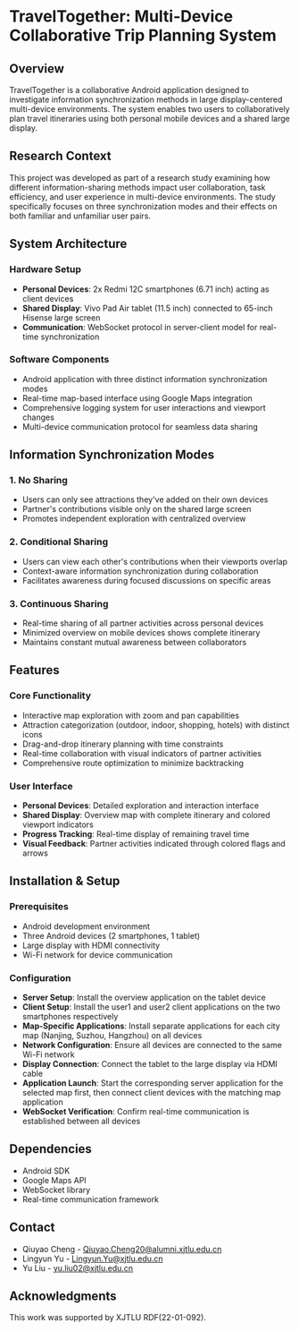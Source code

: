 # TravelTogether: Multi-Device Collaborative Trip Planning System

## Overview

TravelTogether is a collaborative Android application designed to investigate information synchronization methods in large display-centered multi-device environments. The system enables two users to collaboratively plan travel itineraries using both personal mobile devices and a shared large display.

## Research Context

This project was developed as part of a research study examining how different information-sharing methods impact user collaboration, task efficiency, and user experience in multi-device environments. The study specifically focuses on three synchronization modes and their effects on both familiar and unfamiliar user pairs.

## System Architecture

### Hardware Setup

- **Personal Devices**: 2x Redmi 12C smartphones (6.71 inch) acting as client devices
- **Shared Display**: Vivo Pad Air tablet (11.5 inch) connected to 65-inch Hisense large screen
- **Communication**: WebSocket protocol in server-client model for real-time synchronization

### Software Components

- Android application with three distinct information synchronization modes
- Real-time map-based interface using Google Maps integration
- Comprehensive logging system for user interactions and viewport changes
- Multi-device communication protocol for seamless data sharing

## Information Synchronization Modes

### 1. No Sharing

- Users can only see attractions they've added on their own devices
- Partner's contributions visible only on the shared large screen
- Promotes independent exploration with centralized overview

### 2. Conditional Sharing

- Users can view each other's contributions when their viewports overlap
- Context-aware information synchronization during collaboration
- Facilitates awareness during focused discussions on specific areas

### 3. Continuous Sharing

- Real-time sharing of all partner activities across personal devices
- Minimized overview on mobile devices shows complete itinerary
- Maintains constant mutual awareness between collaborators

## Features

### Core Functionality

- Interactive map exploration with zoom and pan capabilities
- Attraction categorization (outdoor, indoor, shopping, hotels) with distinct icons
- Drag-and-drop itinerary planning with time constraints
- Real-time collaboration with visual indicators of partner activities
- Comprehensive route optimization to minimize backtracking

### User Interface

- **Personal Devices**: Detailed exploration and interaction interface
- **Shared Display**: Overview map with complete itinerary and colored viewport indicators
- **Progress Tracking**: Real-time display of remaining travel time
- **Visual Feedback**: Partner activities indicated through colored flags and arrows

## Installation & Setup

### Prerequisites

- Android development environment
- Three Android devices (2 smartphones, 1 tablet)
- Large display with HDMI connectivity
- Wi-Fi network for device communication

### Configuration

- **Server Setup**: Install the overview application on the tablet device
- **Client Setup**: Install the user1 and user2 client applications on the two smartphones respectively
- **Map-Specific Applications**: Install separate applications for each city map (Nanjing, Suzhou, Hangzhou) on all devices
- **Network Configuration**: Ensure all devices are connected to the same Wi-Fi network
- **Display Connection**: Connect the tablet to the large display via HDMI cable
- **Application Launch**: Start the corresponding server application for the selected map first, then connect client devices with the matching map application
- **WebSocket Verification**: Confirm real-time communication is established between all devices


## Dependencies

- Android SDK
- Google Maps API
- WebSocket library
- Real-time communication framework
## Contact

- Qiuyao Cheng - Qiuyao.Cheng20@alumni.xjtlu.edu.cn
- Lingyun Yu - Lingyun.Yu@xjtlu.edu.cn
- Yu Liu - yu.liu02@xjtlu.edu.cn

## Acknowledgments

This work was supported by XJTLU RDF(22-01-092).
